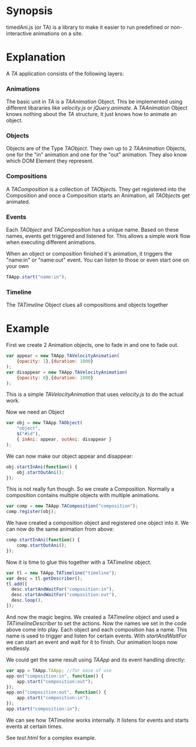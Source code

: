 # Synopsis

timedAni.js (or TA) is a library to make it easier to run predefined or non-interactive animations on a site.

# Explanation

A *TA* application consists of the following layers:

### Animations
The basic unit in *TA* is a *TAAnimation* Object. This be implemented using different libararies like *velocity.js* or *jQuery.animate*. A *TAAnimation* Object knows nothing about the *TA* structure, it just knows how to animate an object.

### Objects
Objects are of the Type *TAObject*. They own up to 2 *TAAnimation* Objects, one for the "in" animation and one for the "out" animation. They also know which DOM Element they represent.

### Compositions
A *TAComposition* is a collection of *TAObject*s. They get registered into the Composition and once a Composition starts an Animation, all *TAObject*s get animated.

### Events
Each *TAObject* and *TAComposition* has a unique name. Based on these names, events get triggered and listened for. This allows a simple work flow when executing different animations.

When an object or composition finished it's animation, it triggers the "name:in" or "name:out" event. You can listen to those or even start one on your own 
```Javascript
TAApp.start("name:in");
```
### Timeline
The *TATimeline* Object clues all compositions and objects together

# Example

First we create 2 Animation objects, one to fade in and one to fade out.
```Javascript
var appear = new TAApp.TAVelocityAnimation(
    {opacity: 1},{duration: 1000}
);
var disappear = new TAApp.TAVelocityAnimation(
    {opacity: 0},{duration: 1000}
);
```
This is a simple *TAVelocityAnimation* that uses *velocity.js* to do the actual work.

Now we need an Object
```Javascript
var obj = new TAApp.TAObject(
    "object",
    $("#id"),
    { inAni: appear, outAni: disappear }
);
```
We can now make our object appear and disappear:
```Javascript
obj.startInAni(function() {
    obj.startOutAni();
});
```
This is not really fun though. So we create a Composition. Normally a composition contains multiple objects with multiple animations.
```Javascript
var comp = new TAApp.TAComposition("composition");
comp.register(obj);
```
We have created a composition object and registered one object into it. We can now do the same animation from above:
```Javascript
comp.startInAni(function() {
    comp.startOutAni();
});
```
Now it is time to glue this together with a *TATimeline* object.
```Javascript
var tl = new TAApp.TATimeline("timeline");
var desc = tl.getDescriber();
tl.add([
  desc.startAndWaitFor("composition:in"),
  desc.startAndWaitFor("composition:out"),
  desc.loop(),
]);
```
And now the magic begins. We created a *TATimeline* object and used a *TATimelineDescriber* to set the actions. Now the names we set in the code above come into play. Each object and each composition has a name. This name is used to trigger and listen for certain events. With *startAndWaitFor* we can start an event and wait for it to finish. Our animation loops now endlessly.

We could get the same result using *TAApp* and its event handling directly:
```Javascript
var app = TAApp.TAApp; //for ease of use
app.on("composition:in", function() {
    app.start("composition:out");
});
app.on("composition:out", function() {
    app.start("composition:in");
});
app.start("composition:in");
```
We can see how *TATimeline* works internally. It listens for events and starts events at certain times.

See *test.html* for a complex example.